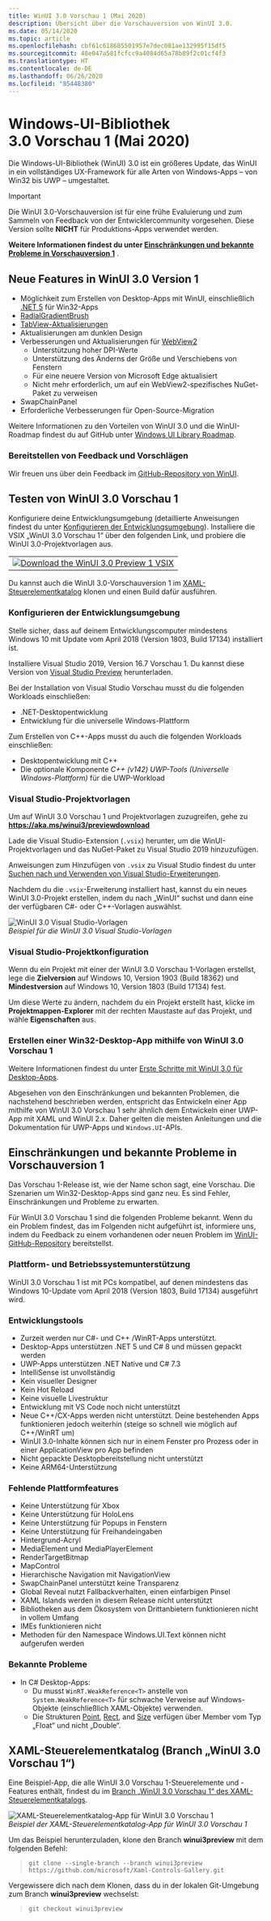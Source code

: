 ```yaml
---
title: WinUI 3.0 Vorschau 1 (Mai 2020)
description: Übersicht über die Vorschauversion von WinUI 3.0.
ms.date: 05/14/2020
ms.topic: article
ms.openlocfilehash: cbf61c618685501957e7dec081ae132995f15df5
ms.sourcegitcommit: 48e047a581fcfcc9a4084d65a78b89f2c01cf4f3
ms.translationtype: HT
ms.contentlocale: de-DE
ms.lasthandoff: 06/26/2020
ms.locfileid: "85448380"
---
```

# <a name="windows-ui-library-30-preview-1-may-2020"></a>Windows-UI-Bibliothek 3.0 Vorschau 1 (Mai 2020)

Die Windows-UI-Bibliothek (WinUI) 3.0 ist ein größeres Update, das WinUI in ein vollständiges UX-Framework für alle Arten von Windows-Apps – von Win32 bis UWP – umgestaltet.

> [!Important]
> Die WinUI 3.0-Vorschauversion ist für eine frühe Evaluierung und zum Sammeln von Feedback von der Entwicklercommunity vorgesehen. Diese Version sollte **NICHT** für Produktions-Apps verwendet werden.
>
> **Weitere Informationen findest du unter [Einschränkungen und bekannte Probleme in Vorschauversion 1](#preview-1-limitations-and-known-issues)** .
## <a name="new-features-in-winui-30-preview-1"></a>Neue Features in WinUI 3.0 Version 1

- Möglichkeit zum Erstellen von Desktop-Apps mit WinUI, einschließlich [.NET 5](https://github.com/dotnet/core/tree/master/release-notes/5.0) für Win32-Apps
- [RadialGradientBrush](/windows/uwp/design/style/brushes#radial-gradient-brushes)
- [TabView-Aktualisierungen](/windows/uwp/design/controls-and-patterns/tab-view)
- Aktualisierungen am dunklen Design
- Verbesserungen und Aktualisierungen für [WebView2](https://docs.microsoft.com/microsoft-edge/hosting/webview2)
  - Unterstützung hoher DPI-Werte
  - Unterstützung des Änderns der Größe und Verschiebens von Fenstern
  - Für eine neuere Version von Microsoft Edge aktualisiert
  - Nicht mehr erforderlich, um auf ein WebView2-spezifisches NuGet-Paket zu verweisen
- SwapChainPanel
- Erforderliche Verbesserungen für Open-Source-Migration

Weitere Informationen zu den Vorteilen von WinUI 3.0 und die WinUI-Roadmap findest du auf GitHub unter [Windows UI Library Roadmap](https://github.com/microsoft/microsoft-ui-xaml/blob/master/docs/roadmap.md).

### <a name="provide-feedback-and-suggestions"></a>Bereitstellen von Feedback und Vorschlägen

Wir freuen uns über dein Feedback im [GitHub-Repository von WinUI](https://github.com/microsoft/microsoft-ui-xaml/issues/new/choose).

## <a name="try-winui-30-preview-1"></a>Testen von WinUI 3.0 Vorschau 1

Konfiguriere deine Entwicklungsumgebung (detaillierte Anweisungen findest du unter [Konfigurieren der Entwicklungsumgebung](#configure-your-dev-environment)). Installiere die VSIX „WinUI 3.0 Vorschau 1“ über den folgenden Link, und probiere die WinUI 3.0-Projektvorlagen aus.

<table>
<tr>
<td align="center">
<a href="https://aka.ms/winui3/previewdownload"><img src="images/downloadbuttontx.png" alt="Download the WinUI 3.0 Preview 1 VSIX"/></a>
<!--
<br/>
<a href="https://aka.ms/winui3/previewdownload">Download the WinUI 3.0 Preview 1 VSIX</a>
-->
</td>
</tr>
</table>

Du kannst auch die WinUI 3.0-Vorschauversion 1 im [XAML-Steuerelementkatalog](#xaml-controls-gallery-winui-30-preview-1-branch) klonen und einen Build dafür ausführen.

### <a name="configure-your-dev-environment"></a>Konfigurieren der Entwicklungsumgebung

Stelle sicher, dass auf deinem Entwicklungscomputer mindestens Windows 10 mit Update vom April 2018 (Version 1803, Build 17134) installiert ist.

Installiere Visual Studio 2019, Version 16.7 Vorschau 1. Du kannst diese Version von [Visual Studio Preview](https://visualstudio.microsoft.com/vs/preview) herunterladen.

Bei der Installation von Visual Studio Vorschau musst du die folgenden Workloads einschließen:

- .NET-Desktopentwicklung
- Entwicklung für die universelle Windows-Plattform

Zum Erstellen von C++-Apps musst du auch die folgenden Workloads einschließen:

- Desktopentwicklung mit C++
- Die optionale Komponente *C++ (v142) UWP-Tools (Universelle Windows-Plattform)* für die UWP-Workload

### <a name="visual-studio-project-templates"></a>Visual Studio-Projektvorlagen

Um auf WinUI 3.0 Vorschau 1 und Projektvorlagen zuzugreifen, gehe zu **https://aka.ms/winui3/previewdownload**

Lade die Visual Studio-Extension (`.vsix`) herunter, um die WinUI-Projektvorlagen und das NuGet-Paket zu Visual Studio 2019 hinzuzufügen.

Anweisungen zum Hinzufügen von `.vsix` zu Visual Studio findest du unter [Suchen nach und Verwenden von Visual Studio-Erweiterungen](https://docs.microsoft.com/visualstudio/ide/finding-and-using-visual-studio-extensions?view=vs-2019#install-without-using-the-manage-extensions-dialog-box).

Nachdem du die `.vsix`-Erweiterung installiert hast, kannst du ein neues WinUI 3.0-Projekt erstellen, indem du nach „WinUI“ suchst und dann eine der verfügbaren C#- oder C++-Vorlagen auswählst.

![WinUI 3.0 Visual Studio-Vorlagen](images/WinUI3Templates.png)<br/>
*Beispiel für die WinUI 3.0 Visual Studio-Vorlagen*

### <a name="visual-studio-project-configuration"></a>Visual Studio-Projektkonfiguration

Wenn du ein Projekt mit einer der WinUI 3.0 Vorschau 1-Vorlagen erstellst, lege die **Zielversion** auf Windows 10, Version 1903 (Build 18362) und **Mindestversion** auf Windows 10, Version 1803 (Build 17134) fest.

Um diese Werte zu ändern, nachdem du ein Projekt erstellt hast, klicke im **Projektmappen-Explorer** mit der rechten Maustaste auf das Projekt, und wähle **Eigenschaften** aus.

### <a name="creating-a-desktop-win32-app-with-winui-30-preview-1"></a>Erstellen einer Win32-Desktop-App mithilfe von WinUI 3.0 Vorschau 1

Weitere Informationen findest du unter [Erste Schritte mit WinUI 3.0 für Desktop-Apps](get-started-winui3-for-desktop.md).

Abgesehen von den Einschränkungen und bekannten Problemen, die nachstehend beschrieben werden, entspricht das Entwickeln einer App mithilfe von WinUI 3.0 Vorschau 1 sehr ähnlich dem Entwickeln einer UWP-App mit XAML und WinUI 2.x. Daher gelten die meisten Anleitungen und die Dokumentation für UWP-Apps und `Windows.UI`-APIs.

## <a name="preview-1-limitations-and-known-issues"></a>Einschränkungen und bekannte Probleme in Vorschauversion 1

Das Vorschau 1-Release ist, wie der Name schon sagt, eine Vorschau. Die Szenarien um Win32-Desktop-Apps sind ganz neu. Es sind Fehler, Einschränkungen und Probleme zu erwarten.

Für WinUI 3.0 Vorschau 1 sind die folgenden Probleme bekannt. Wenn du ein Problem findest, das im Folgenden nicht aufgeführt ist, informiere uns, indem du Feedback zu einem vorhandenen oder neuen Problem im [WinUI-GitHub-Repository](https://github.com/microsoft/microsoft-ui-xaml/issues/new/choose) bereitstellst.

### <a name="platform-and-os-support"></a>Plattform- und Betriebssystemunterstützung

WinUI 3.0 Vorschau 1 ist mit PCs kompatibel, auf denen mindestens das Windows 10-Update vom April 2018 (Version 1803, Build 17134) ausgeführt wird.

### <a name="developer-tools"></a>Entwicklungstools

- Zurzeit werden nur C#- und C++ /WinRT-Apps unterstützt.
- Desktop-Apps unterstützen .NET 5 und C# 8 und müssen gepackt werden
- UWP-Apps unterstützen .NET Native und C# 7.3
- IntelliSense ist unvollständig
- Kein visueller Designer
- Kein Hot Reload
- Keine visuelle Livestruktur
- Entwicklung mit VS Code noch nicht unterstützt
- Neue C++/CX-Apps werden nicht unterstützt. Deine bestehenden Apps funktionieren jedoch weiterhin (steige so schnell wie möglich auf C++/WinRT um)
- WinUI 3.0-Inhalte können sich nur in einem Fenster pro Prozess oder in einer ApplicationView pro App befinden
- Nicht gepackte Desktopbereitstellung nicht unterstützt
- Keine ARM64-Unterstützung

### <a name="missing-platform-features"></a>Fehlende Plattformfeatures

- Keine Unterstützung für Xbox
- Keine Unterstützung für HoloLens
- Keine Unterstützung für Popups in Fenstern
- Keine Unterstützung für Freihandeingaben
- Hintergrund-Acryl
- MediaElement und MediaPlayerElement
- RenderTargetBitmap
- MapControl
- Hierarchische Navigation mit NavigationView
- SwapChainPanel unterstützt keine Transparenz
- Global Reveal nutzt Fallbackverhalten, einen einfarbigen Pinsel
- XAML Islands werden in diesem Release nicht unterstützt
- Bibliotheken aus dem Ökosystem von Drittanbietern funktionieren nicht in vollem Umfang
- IMEs funktionieren nicht
- Methoden für den Namespace Windows.UI.Text können nicht aufgerufen werden

### <a name="known-issues"></a>Bekannte Probleme

- In C# Desktop-Apps:
   - Du musst `WinRT.WeakReference<T>` anstelle von `System.WeakReference<T>` für schwache Verweise auf Windows-Objekte (einschließlich XAML-Objekte) verwenden.
   - Die Strukturen [Point](https://docs.microsoft.com/uwp/api/Windows.Foundation.Point), [Rect](https://docs.microsoft.com/uwp/api/Windows.Foundation.Rect), and [Size](https://docs.microsoft.com/uwp/api/Windows.Foundation.Size) verfügen über Member vom Typ „Float“ und nicht „Double“.


## <a name="xaml-controls-gallery-winui-30-preview-1-branch"></a>XAML-Steuerelementkatalog (Branch „WinUI 3.0 Vorschau 1“)

Eine Beispiel-App, die alle WinUI 3.0 Vorschau 1-Steuerelemente und -Features enthält, findest du im [Branch „WinUI 3.0 Vorschau 1“ des XAML-Steuerelementkatalogs](https://github.com/microsoft/Xaml-Controls-Gallery/tree/winui3preview).

![XAML-Steuerelementkatalog-App für WinUI 3.0 Vorschau 1](images/WinUI3XamlControlsGallery.png)<br/>
*Beispiel der XAML-Steuerelementkatalog-App für WinUI 3.0 Vorschau 1*

Um das Beispiel herunterzuladen, klone den Branch **winui3preview** mit dem folgenden Befehl:

> `git clone --single-branch --branch winui3preview https://github.com/microsoft/Xaml-Controls-Gallery.git`

Vergewissere dich nach dem Klonen, dass du in der lokalen Git-Umgebung zum Branch **winui3preview** wechselst:

> `git checkout winui3preview`
